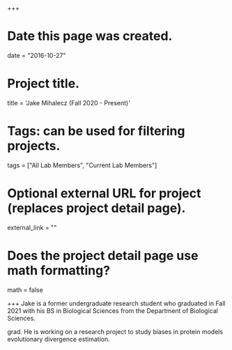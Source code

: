 +++
# Date this page was created.
date = "2016-10-27"

# Project title.
title = 'Jake Mihalecz (Fall 2020 -  Present)'

# Tags: can be used for filtering projects.
tags = ["All Lab Members", "Current Lab Members"]

# Optional external URL for project (replaces project detail page).
external_link = ""

# Does the project detail page use math formatting?
math = false


+++
Jake is a former undergraduate research student who graduated in Fall 2021 with his BS in Biological Sciences from the Department of Biological Sciences. 

 grad. He is working on a research project to study biases in protein models evolutionary divergence estimation.